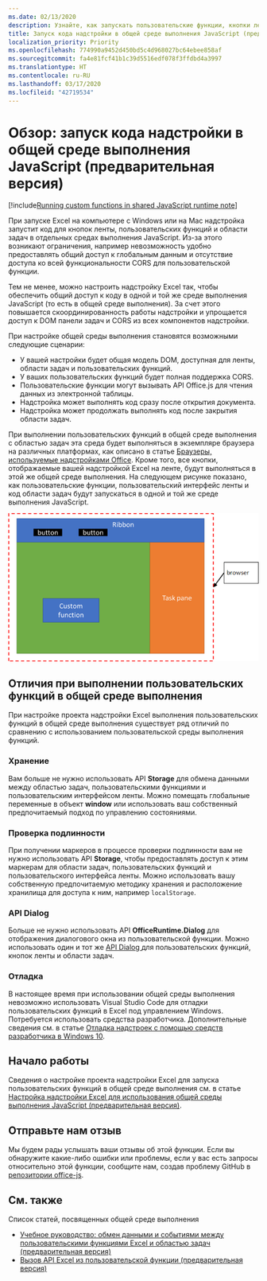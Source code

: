 ```yaml
---
ms.date: 02/13/2020
description: Узнайте, как запускать пользовательские функции, кнопки ленты и код области задач в одной и той же среде выполнения JavaScript для координации сценариев в вашей надстройке.
title: Запуск кода надстройки в общей среде выполнения JavaScript (предварительная версия)
localization_priority: Priority
ms.openlocfilehash: 774990a9452d450bd5c4d968027bc64ebee858af
ms.sourcegitcommit: fa4e81fcf41b1c39d5516edf078f3ffdbd4a3997
ms.translationtype: HT
ms.contentlocale: ru-RU
ms.lasthandoff: 03/17/2020
ms.locfileid: "42719534"
---
```

# <a name="overview-run-your-add-in-code-in-a-shared-javascript-runtime-preview"></a>Обзор: запуск кода надстройки в общей среде выполнения JavaScript (предварительная версия)

[!include[Running custom functions in shared JavaScript runtime note](../includes/excel-shared-runtime-preview-note.md)]

При запуске Excel на компьютере с Windows или на Mac надстройка запустит код для кнопок ленты, пользовательских функций и области задач в отдельных средах выполнения JavaScript. Из-за этого возникают ограничения, например невозможность удобно предоставлять общий доступ к глобальным данным и отсутствие доступа ко всей функциональности CORS для пользовательской функции.

Тем не менее, можно настроить надстройку Excel так, чтобы обеспечить общий доступ к коду в одной и той же среде выполнения JavaScript (то есть в общей среде выполнения). За счет этого повышается скоординированность работы надстройки и упрощается доступ к DOM панели задач и CORS из всех компонентов надстройки.

При настройке общей среды выполнения становятся возможными следующие сценарии:

- У вашей настройки будет общая модель DOM, доступная для ленты, области задач и пользовательских функций.
- У ваших пользовательских функций будет полная поддержка CORS.
- Пользовательские функции могут вызывать API Office.js для чтения данных из электронной таблицы.
- Надстройка может выполнять код сразу после открытия документа.
- Надстройка может продолжать выполнять код после закрытия области задач.

При выполнении пользовательских функций в общей среде выполнения с областью задач эта среда будет выполняться в экземпляре браузера на различных платформах, как описано в статье [Браузеры, используемые надстройками Office](../concepts/browsers-used-by-office-web-add-ins.md). Кроме того, все кнопки, отображаемые вашей надстройкой Excel на ленте, будут выполняться в этой же общей среде выполнения. На следующем рисунке показано, как пользовательские функции, пользовательский интерфейс ленты и код области задач будут запускаться в одной и той же среде выполнения JavaScript.

![Пользовательские функции, работающие в общей среде выполнения вместе с кнопками ленты и областью задач в Excel](../images/custom-functions-in-browser-runtime.png)

## <a name="differences-when-running-custom-functions-in-a-shared-runtime"></a>Отличия при выполнении пользовательских функций в общей среде выполнения

При настройке проекта надстройки Excel выполнения пользовательских функций в общей среде выполнения существует ряд отличий по сравнению с использованием пользовательской среды выполнения функций.

### <a name="storage"></a>Хранение

Вам больше не нужно использовать API **Storage** для обмена данными между областью задач, пользовательскими функциями и пользовательским интерфейсом ленты. Можно помещать глобальные переменные в объект **window** или использовать ваш собственный предпочитаемый подход по управлению состояниями.

### <a name="authentication"></a>Проверка подлинности

При получении маркеров в процессе проверки подлинности вам не нужно использовать API **Storage**, чтобы предоставлять доступ к этим маркерам для области задач, пользовательских функций и пользовательского интерфейса ленты. Можно использовать вашу собственную предпочитаемую методику хранения и расположение хранилища для доступа к ним, например `localStorage`.

### <a name="dialog-api"></a>API Dialog

Больше не нужно использовать API **OfficeRuntime.Dialog** для отображения диалогового окна из пользовательской функции. Можно использовать один и тот же [API Dialog ](../develop/dialog-api-in-office-add-ins.md) для пользовательских функций, кнопок ленты и области задач.

### <a name="debugging"></a>Отладка

В настоящее время при использовании общей среды выполнения невозможно использовать Visual Studio Code для отладки пользовательских функций в Excel под управлением Windows. Потребуется использовать средства разработчика. Дополнительные сведения см. в статье [Отладка надстроек с помощью средств разработчика в Windows 10](../testing/debug-add-ins-using-f12-developer-tools-on-windows-10.md).

## <a name="get-started"></a>Начало работы

Сведения о настройке проекта надстройки Excel для запуска пользовательских функций в общей среде выполнения см. в статье [Настройка надстройки Excel для использования общей среды выполнения JavaScript (предварительная версия)](configure-your-add-in-to-use-a-shared-runtime.md).

## <a name="give-us-feedback"></a>Отправьте нам отзыв

Мы будем рады услышать ваши отзывы об этой функции. Если вы обнаружите какие-либо ошибки или проблемы, если у вас есть запросы относительно этой функции, сообщите нам, создав проблему GitHub в [репозитории office-js](https://github.com/OfficeDev/office-js).

## <a name="see-also"></a>См. также

Список статей, посвященных общей среде выполнения
- [Учебное руководство: обмен данными и событиями между пользовательскими функциями Excel и областью задач (предварительная версия)](../tutorials/share-data-and-events-between-custom-functions-and-the-task-pane-tutorial.md)
- [Вызов API Excel из пользовательской функции (предварительная версия)](call-excel-apis-from-custom-function.md)
